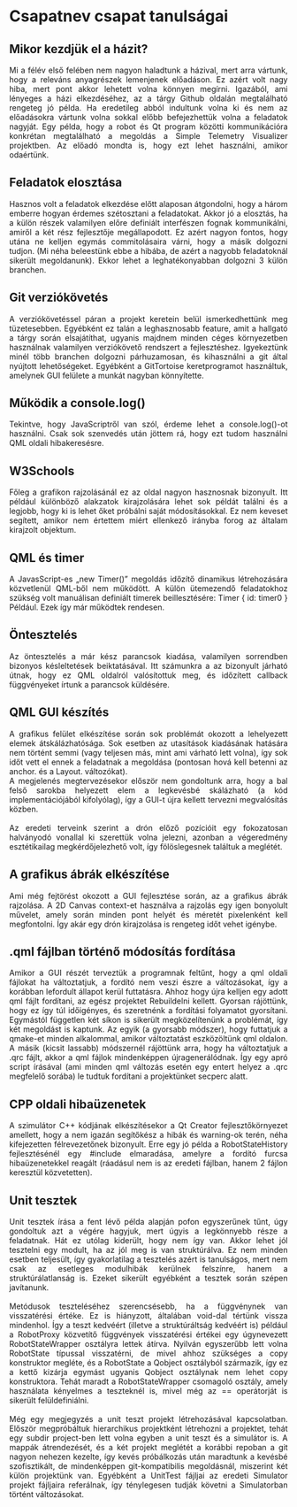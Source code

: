 <body>
<h1>Csapatnev csapat tanulságai</h1>


<h2>Mikor kezdjük el a házit?</h2>
<p align="justify">Mi a félév első felében nem nagyon haladtunk a házival, mert arra vártunk, hogy a releváns anyagrészek lemenjenek előadáson. Ez azért volt nagy hiba, mert pont akkor lehetett volna könnyen megírni. Igazából, ami lényeges a házi elkezdéséhez, az a tárgy Github oldalán megtalálható rengeteg jó példa. Ha  eredetileg abból indultunk volna ki és nem az előadásokra vártunk volna sokkal előbb befejezhettük volna a feladatok nagyját. 
Egy példa, hogy a robot és Qt program közötti kommunikációra konkrétan megtalálható a megoldás a Simple Telemetry Visualizer projektben. Az előadó mondta is, hogy ezt lehet használni, amikor odaértünk.
</p>

<h2>Feladatok elosztása</h2>
<p align="justify">Hasznos volt a feladatok elkezdése előtt alaposan átgondolni, hogy a három emberre hogyan érdemes szétosztani a feladatokat. Akkor jó a elosztás, ha a külön részek valamilyen előre definiált interfészen fognak kommunikálni, amiről a két rész fejlesztője megállapodott. Ez azért nagyon fontos, hogy utána ne kelljen egymás commitolásaira várni, hogy a másik dolgozni tudjon. (Mi néha beleestünk ebbe a hibába, de azért a nagyobb feladatoknál sikerült megoldanunk). Ekkor lehet a leghatékonyabban dolgozni 3 külön branchen.
</p>

<h2>Git verziókövetés</h2>
<p align="justify">A verziókövetéssel páran a projekt keretein belül ismerkedhettünk meg tüzetesebben. Egyébként ez talán a leghasznosabb feature, amit a hallgató a tárgy során elsajátíthat, ugyanis majdnem minden céges környezetben használnak valamilyen verziókövető rendszert a fejlesztéshez. Igyekeztünk minél több branchen dolgozni párhuzamosan, és kihasználni a git által nyújtott lehetőségeket. Egyébként a GitTortoise keretprogramot használtuk, amelynek GUI felülete a munkát nagyban könnyítette.
</p>

<h2>Működik a console.log()</h2>
<p align="justify">Tekintve, hogy JavaScriptről van szól, érdeme lehet a console.log()-ot használni. Csak sok szenvedés után jöttem rá, hogy ezt tudom használni QML oldali hibakeresésre.
</p>

<h2>W3Schools</h2>
<p align="justify">Főleg a grafikon rajzolásánál ez az oldal nagyon hasznosnak bizonyult. Itt például különböző alakzatok kirajzolására lehet sok példát találni és a legjobb, hogy ki is lehet őket próbálni saját módosításokkal. Ez nem keveset segített, amikor nem értettem miért ellenkező irányba forog az általam kirajzolt objektum.
</p>

<h2>QML és timer</h2>
<p align="justify">A JavasScript-es „new Timer()” megoldás időzítő dinamikus létrehozására közvetlenül QML-ből nem működött. A külön ütemezendő feladatokhoz szükség volt manuálisan definiált timerek beillesztésére:
Timer 
{
	id: timer0 
}
Például. Ezek így már működtek rendesen.
</p>

<h2>Öntesztelés</h2>
<p align="justify">Az öntesztelés a már kész parancsok kiadása, valamilyen sorrendben bizonyos késleltetések beiktatásával. Itt számunkra a az bizonyult járható útnak, hogy ez QML oldalról valósítottuk meg, és időzített callback függvényeket írtunk a parancsok küldésére.
</p>

<h2>QML GUI készítés</h2>
<p align="justify">A grafikus felület elkészítése során sok problémát okozott a lehelyezett elemek átskálázhatósága. Sok esetben az utasítások kiadásának hatására nem történt semmi (vagy teljesen más, mint ami várható lett volna), így sok időt vett el ennek a feladatnak a megoldása (pontosan hová kell betenni az anchor. és a Layout. változókat).<br />
A megjelenés megtervezésekor először nem gondoltunk arra, hogy a bal felső sarokba helyezett elem a legkevésbé skálázható (a kód implementációjából kifolyólag), így a GUI-t újra kellett tervezni megvalósítás közben.<br /><br />
Az eredeti terveink szerint a drón előző pozícióit egy fokozatosan halványodó vonallal ki szerettük volna jelezni, azonban a végeredmény esztétikailag megkérdőjelezhető volt, így fölöslegesnek találtuk a meglétét.
</p>

<h2>A grafikus ábrák elkészítése</h2>
<p align="justify">Ami még fejtörést okozott a GUI fejlesztése során, az a grafikus ábrák rajzolása. A 2D Canvas context-et használva a rajzolás egy igen bonyolult művelet, amely során minden pont helyét és méretét pixelenként kell megfontolni. Így akár egy drón kirajzolása is rengeteg időt vehet igénybe. 
</p>

<h2> .qml fájlban történő módosítás fordítása </h2>
<p align="justify">Amikor a GUI részét terveztük a programnak feltűnt, hogy a qml oldali fájlokat ha változtatjuk, a fordító nem veszi észre a változásokat, így a korábban lefordult állapot kerül futtatásra. Ahhoz hogy újra kelljen egy adott qml fájlt fordítani, az egész projektet Rebuildelni kellett. Gyorsan rájöttünk, hogy ez így túl időigényes, és szeretnénk a fordítási folyamatot gyorsítani. Egymástól független két síkon is sikerült megközelítenünk a problémát, így két megoldást is kaptunk. Az egyik (a gyorsabb módszer), hogy futtatjuk a qmake-et minden alkalommal, amikor változtatást eszközöltünk qml oldalon. A másik (kicsit lassabb) módszernél rájöttünk arra, hogy ha változtatjuk a .qrc fájlt, akkor a qml fájlok mindenképpen újragenerálódnak. Így egy apró script írásával (ami minden qml változás esetén egy entert helyez a .qrc megfelelő sorába) le tudtuk fordítani a projektünket secperc alatt. 
</p>

<h2>CPP oldali hibaüzenetek</h2>
<p align="justify">A szimulátor C++ kódjának elkészítésekor a Qt Creator fejlesztőkörnyezet amellett, hogy a nem igazán segítőkész a hibák és warning-ok terén, néha kifejezetten félrevezetőnek bizonyult. Erre egy jó példa a RobotStateHistory fejlesztésénél egy #include elmaradása, amelyre a fordító furcsa hibaüzenetekkel reagált (ráadásul nem is az eredeti fájlban, hanem 2 fájlon keresztül közvetetten).
</p>

<h2>Unit tesztek</h2>
<p align="justify">Unit tesztek írása a fent lévő példa alapján pofon egyszerűnek tűnt, úgy gondoltuk azt a végére hagyjuk, mert úgyis a legkönnyebb része a feladatnak. Hát ez utólag kiderült, hogy nem így van. Akkor lehet jól tesztelni egy modult, ha az jól meg is van struktúrálva. Ez nem minden esetben teljesült, így gyakorlatilag a tesztelés azért is tanulságos, mert nem csak az esetleges modulhibák kerülnek felszínre, hanem a struktúrálatlanság is. Ezeket sikerült egyébként a tesztek során szépen javítanunk.<br /><br />
Metódusok teszteléséhez szerencsésebb, ha a függvénynek van visszatérési értéke. Ez is hiányzott, általában void-dal tértünk vissza mindenhol. Így a teszt kedvéért (illetve a struktúráltság kedvéért is) például a RobotProxy közvetítő függvények visszatérési értékei egy úgynevezett RobotStateWrapper osztályra lettek átírva. Nyilván egyszerűbb lett volna RobotState típussal visszatérni, de mivel ahhoz szükséges a copy konstruktor megléte, és a RobotState a Qobject osztályból származik, így ez a kettő kizárja egymást ugyanis Qobject osztálynak nem lehet copy konstruktora. Tehát maradt a RobotStateWrapper csomagoló osztály, amely használata kényelmes a teszteknél is, mivel még az == operátorját is sikerült felüldefiniálni.<br /><br />
Még egy megjegyzés a unit teszt projekt létrehozásával kapcsolatban. Először megpróbáltuk hierarchikus projektként létrehozni a projektet, tehát egy subdir project-ben lett volna egyben a unit teszt és a simulátor is. A mappák átrendezését, és a két projekt meglétét a korábbi repoban a git nagyon nehezen kezelte, így kevés próbálkozás után maradtunk a kevésbé szofisztikált, de mindenképpen git-kompatibilis megoldásnál, miszerint két külön projektünk van. 
Egyébként a UnitTest fájljai az eredeti Simulator projekt fájljaira referálnak, így ténylegesen tudják követni a Simulatorban történt változásokat. 
</p>
</body>
